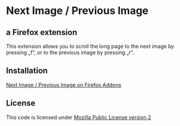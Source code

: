 # Next Image / Previous Image

## a Firefox extension

This extension allows you to scroll the long page
to the next image by pressing „f“, or to the previous
image by pressing „r“.

## Installation 

[Next Image / Previous Image on Firefox Addons](https://addons.mozilla.org/de/firefox/addon/next-image-previous-image/?src=dp-dl-othersby)

## License 

This code is licensed under [Mozilla Public License version 2](https://www.mozilla.org/en-US/MPL/2.0/)
